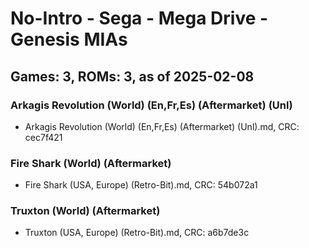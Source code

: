 # No-Intro - Sega - Mega Drive - Genesis MIAs
## Games: 3, ROMs: 3, as of 2025-02-08

### Arkagis Revolution (World) (En,Fr,Es) (Aftermarket) (Unl)
- Arkagis Revolution (World) (En,Fr,Es) (Aftermarket) (Unl).md, CRC: cec7f421

### Fire Shark (World) (Aftermarket)
- Fire Shark (USA, Europe) (Retro-Bit).md, CRC: 54b072a1

### Truxton (World) (Aftermarket)
- Truxton (USA, Europe) (Retro-Bit).md, CRC: a6b7de3c
